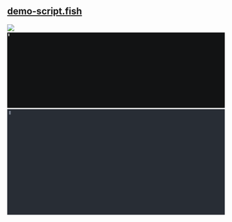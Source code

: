## [demo-script.fish](demo-script.fish)

![](demo-part1.gif)  
![](demo-part2-walk-over-commits.gif)  
![](demo-part3-variables-and-template.svg)  
